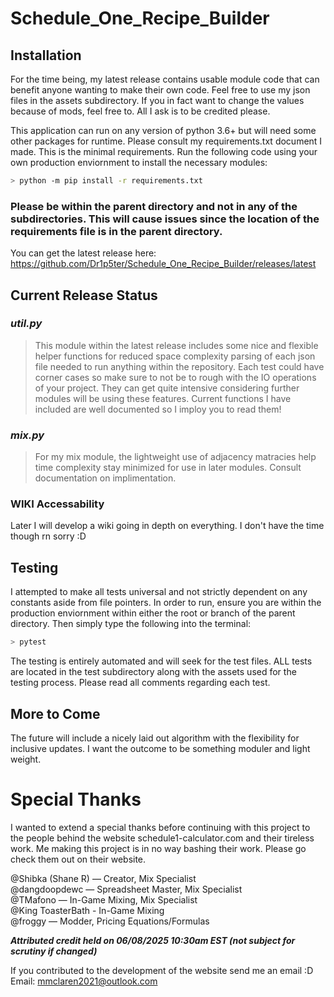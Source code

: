 # Schedule_One_Recipe_Builder

## Installation

For the time being, my latest release contains usable module code that can benefit anyone wanting to make their own code. Feel free to use my json files in the assets subdirectory. If you in fact want to change the values because of mods, feel free to. All I ask is to be credited please.

This application can run on any version of python 3.6+ but will need some other packages for runtime. Please consult my requirements.txt document I made. This is the minimal requirements. Run the following code using your own production enviornment to install the necessary modules:

```bash
> python -m pip install -r requirements.txt
```
### **Please be within the parent directory and not in any of the subdirectories. This will cause issues since the location of the requirements file is in the parent directory.** ###

You can get the latest release here: https://github.com/Dr1p5ter/Schedule_One_Recipe_Builder/releases/latest

## Current Release Status

### *util.py*
> This module within the latest release includes some nice and flexible helper functions for reduced space complexity parsing of each json file needed to run anything within the repository. Each test could have corner cases so make sure to not be to rough with the IO operations of your project. They can get quite intensive considering further modules will be using these features.
> Current functions I have included are well documented so I imploy you to read them!

### *mix.py*
> For my mix module, the lightweight use of adjacency matracies help time complexity stay minimized for use in later modules. Consult documentation on implimentation.

### WIKI Accessability

Later I will develop a wiki going in depth on everything. I don't have the time though rn sorry :D


## Testing

I attempted to make all tests universal and not strictly dependent on any constants aside from file pointers. In order to run, ensure you are within the production enviornment within either the root or branch of the parent directory. Then simply type the following into the terminal:

```bash
> pytest
```

The testing is entirely automated and will seek for the test files. ALL tests are located in the test subdirectory along with the assets used for the testing process. Please read all comments regarding each test.

## More to Come

The future will include a nicely laid out algorithm with the flexibility for inclusive updates. I want the outcome to be something moduler and light weight.

# Special Thanks

I wanted to extend a special thanks before continuing with this project to the people behind the website schedule1-calculator.com and their tireless work. Me making this project is in no way bashing their work. Please go check them out on their website.

@Shibka (Shane R) — Creator, Mix Specialist  
@dangdoopdewc — Spreadsheet Master, Mix Specialist  
@TMafono — In-Game Mixing, Mix Specialist  
@King ToasterBath - In-Game Mixing  
@froggy — Modder, Pricing Equations/Formulas  

***Attributed credit held on 06/08/2025 10:30am EST (not subject for scrutiny if changed)***

If you contributed to the development of the website send me an email :D
Email: mmclaren2021@outlook.com
